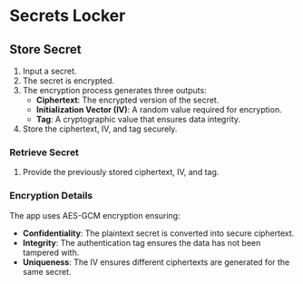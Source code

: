 # Secrets Locker

## Store Secret

1. Input a secret.
2. The secret is encrypted.
3. The encryption process generates three outputs:
    - **Ciphertext**: The encrypted version of the secret.
    - **Initialization Vector (IV)**: A random value required for encryption.
    - **Tag**: A cryptographic value that ensures data integrity.
4. Store the ciphertext, IV, and tag securely.

### Retrieve Secret

1. Provide the previously stored ciphertext, IV, and tag.

### Encryption Details

The app uses AES-GCM encryption ensuring:

- **Confidentiality**: The plaintext secret is converted into secure ciphertext.
- **Integrity**: The authentication tag ensures the data has not been tampered with.
- **Uniqueness**: The IV ensures different ciphertexts are generated for the same secret.

